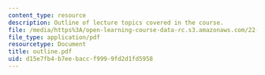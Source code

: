 ```yaml
---
content_type: resource
description: Outline of lecture topics covered in the course.
file: /media/https%3A/open-learning-course-data-rc.s3.amazonaws.com/22-314j-structural-mechanics-in-nuclear-power-technology-fall-2006/d15e7fb4b7eebaccf9999fd2d1fd5958_outline.pdf
file_type: application/pdf
resourcetype: Document
title: outline.pdf
uid: d15e7fb4-b7ee-bacc-f999-9fd2d1fd5958
---
```

